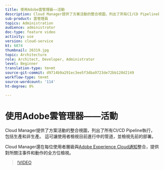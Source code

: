 ```yaml
---
title: 使用Adobe雲管理器——活動
description: Cloud Manager提供了方案活動的整合視圖，列出了所有CI/CD Pipeline執行，包括生產和非生產。 這可讓使用者檢視目前進行中的管道，並檢視先前的部署。
sub-product: 雲管理員
topics: Administration
audience: administrator
doc-type: feature video
activity: use
version: cloud-service
kt: 6874
thumbnail: 26319.jpg
topic: Architecture
role: Architect, Developer, Administrator
level: Beginner
translation-type: tm+mt
source-git-commit: d9714b9a291ec3ee5f3dba9723de72bb120d2149
workflow-type: tm+mt
source-wordcount: '114'
ht-degree: 0%

---
```



# 使用Adobe雲管理器——活動

Cloud Manager提供了方案活動的整合視圖，列出了所有CI/CD Pipeline執行，包括生產和非生產。 這可讓使用者檢視目前進行中的管道，並檢視先前的部署。

Cloud Manager還在每位使用者層級與[Adobe Experience Cloud通知](https://experienceleague.adobe.com/docs/experience-manager-cloud-manager/using/how-to-use/notifications.html)整合，提供對所關注事件和動作的全方位檢視。

>[!VIDEO](https://video.tv.adobe.com/v/26319/?quality=12&learn=on)
